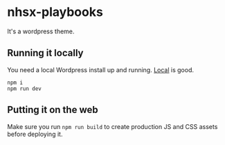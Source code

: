 # nhsx-playbooks

It's a wordpress theme.

## Running it locally

You need a local Wordpress install up and running. [Local](https://localwp.com/) is good.

```
npm i
npm run dev
```

## Putting it on the web

Make sure you run `npm run build` to create production JS and CSS assets before deploying it.